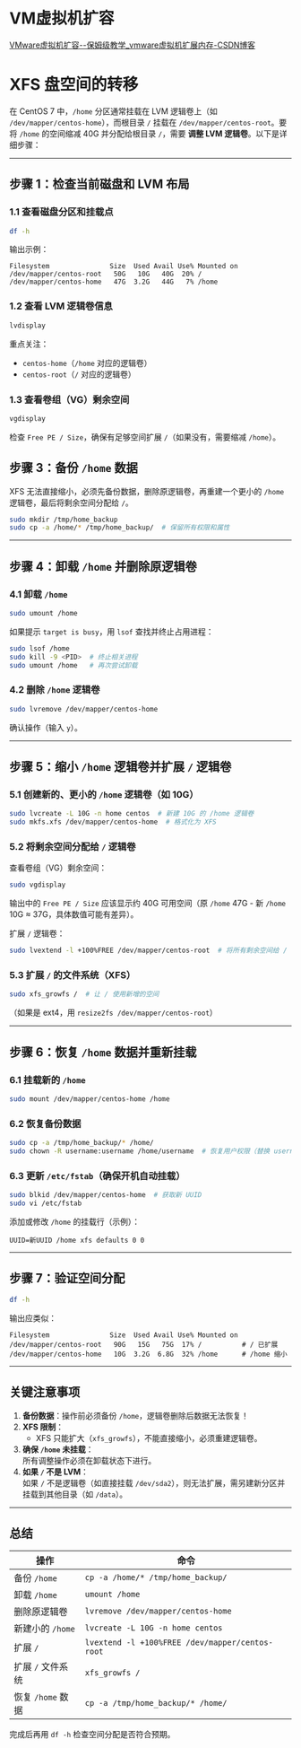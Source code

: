 # VM虚拟机扩容

[VMware虚拟机扩容--保姆级教学_vmware虚拟机扩展内存-CSDN博客](https://blog.csdn.net/qq_51601665/article/details/129539534)





# XFS 盘空间的转移



在 CentOS 7 中，`/home` 分区通常挂载在 LVM 逻辑卷上（如 `/dev/mapper/centos-home`），而根目录 `/` 挂载在 `/dev/mapper/centos-root`。要将 `/home` 的空间缩减 40G 并分配给根目录 `/`，需要 **调整 LVM 逻辑卷**。以下是详细步骤：

---

## **步骤 1：检查当前磁盘和 LVM 布局**
### **1.1 查看磁盘分区和挂载点**
```bash
df -h
```
输出示例：
```
Filesystem               Size  Used Avail Use% Mounted on
/dev/mapper/centos-root   50G   10G   40G  20% /
/dev/mapper/centos-home   47G  3.2G   44G   7% /home
```
### **1.2 查看 LVM 逻辑卷信息**
```bash
lvdisplay
```
重点关注：
- `centos-home`（`/home` 对应的逻辑卷）
- `centos-root`（`/` 对应的逻辑卷）

### **1.3 查看卷组（VG）剩余空间**
```bash
vgdisplay
```
检查 `Free PE / Size`，确保有足够空间扩展 `/`（如果没有，需要缩减 `/home`）。



## **步骤 3：备份 `/home` 数据**
XFS 无法直接缩小，必须先备份数据，删除原逻辑卷，再重建一个更小的 `/home` 逻辑卷，最后将剩余空间分配给 `/`。

```bash
sudo mkdir /tmp/home_backup
sudo cp -a /home/* /tmp/home_backup/  # 保留所有权限和属性
```

---

## **步骤 4：卸载 `/home` 并删除原逻辑卷**
### **4.1 卸载 `/home`**
```bash
sudo umount /home
```
如果提示 `target is busy`，用 `lsof` 查找并终止占用进程：
```bash
sudo lsof /home
sudo kill -9 <PID>  # 终止相关进程
sudo umount /home   # 再次尝试卸载
```

### **4.2 删除 `/home` 逻辑卷**
```bash
sudo lvremove /dev/mapper/centos-home
```
确认操作（输入 `y`）。

---

## **步骤 5：缩小 `/home` 逻辑卷并扩展 `/` 逻辑卷**
### **5.1 创建新的、更小的 `/home` 逻辑卷（如 10G）**
```bash
sudo lvcreate -L 10G -n home centos  # 新建 10G 的 /home 逻辑卷
sudo mkfs.xfs /dev/mapper/centos-home  # 格式化为 XFS
```

### **5.2 将剩余空间分配给 `/` 逻辑卷**
查看卷组（VG）剩余空间：
```bash
sudo vgdisplay
```
输出中的 `Free PE / Size` 应该显示约 40G 可用空间（原 `/home` 47G - 新 `/home` 10G ≈ 37G，具体数值可能有差异）。

扩展 `/` 逻辑卷：
```bash
sudo lvextend -l +100%FREE /dev/mapper/centos-root  # 将所有剩余空间给 /
```

### **5.3 扩展 `/` 的文件系统（XFS）**
```bash
sudo xfs_growfs /  # 让 / 使用新增的空间
```
（如果是 ext4，用 `resize2fs /dev/mapper/centos-root`）

---

## **步骤 6：恢复 `/home` 数据并重新挂载**
### **6.1 挂载新的 `/home`**
```bash
sudo mount /dev/mapper/centos-home /home
```

### **6.2 恢复备份数据**
```bash
sudo cp -a /tmp/home_backup/* /home/
sudo chown -R username:username /home/username  # 恢复用户权限（替换 username）
```

### **6.3 更新 `/etc/fstab`（确保开机自动挂载）**
```bash
sudo blkid /dev/mapper/centos-home  # 获取新 UUID
sudo vi /etc/fstab
```
添加或修改 `/home` 的挂载行（示例）：
```
UUID=新UUID /home xfs defaults 0 0
```

---

## **步骤 7：验证空间分配**
```bash
df -h
```
输出应类似：
```
Filesystem               Size  Used Avail Use% Mounted on
/dev/mapper/centos-root   90G   15G   75G  17% /          # / 已扩展
/dev/mapper/centos-home   10G  3.2G  6.8G  32% /home      # /home 缩小
```

---

## **关键注意事项**
1. **备份数据**：操作前必须备份 `/home`，逻辑卷删除后数据无法恢复！
2. **XFS 限制**：  
   - XFS 只能扩大（`xfs_growfs`），不能直接缩小，必须重建逻辑卷。
3. **确保 `/home` 未挂载**：  
   所有调整操作必须在卸载状态下进行。
4. **如果 `/` 不是 LVM**：  
   如果 `/` 不是逻辑卷（如直接挂载 `/dev/sda2`），则无法扩展，需另建新分区并挂载到其他目录（如 `/data`）。

---

## **总结**
| 操作              | 命令                                            |
| ----------------- | ----------------------------------------------- |
| 备份 `/home`      | `cp -a /home/* /tmp/home_backup/`               |
| 卸载 `/home`      | `umount /home`                                  |
| 删除原逻辑卷      | `lvremove /dev/mapper/centos-home`              |
| 新建小的 `/home`  | `lvcreate -L 10G -n home centos`                |
| 扩展 `/`          | `lvextend -l +100%FREE /dev/mapper/centos-root` |
| 扩展 `/` 文件系统 | `xfs_growfs /`                                  |
| 恢复 `/home` 数据 | `cp -a /tmp/home_backup/* /home/`               |

完成后再用 `df -h` 检查空间分配是否符合预期。
